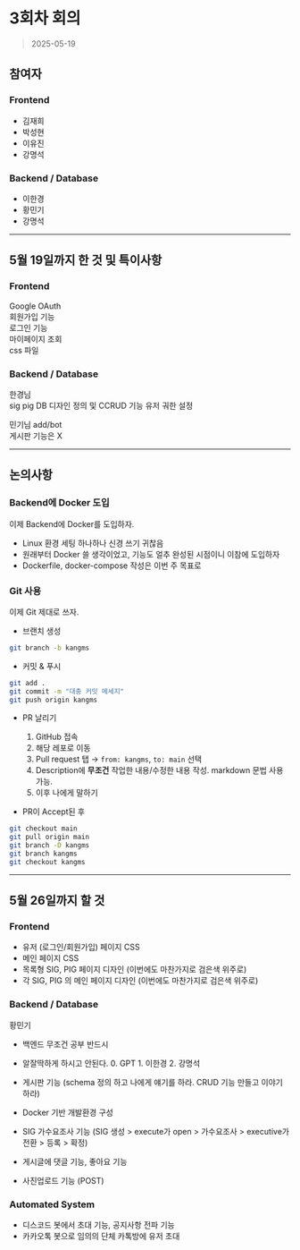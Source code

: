 # 3회차 회의  
> 2025-05-19  

## 참여자  

### Frontend
- 김재희    
- 박성현  
- 이유진  
- 강명석  

### Backend / Database  
- 이한경  
- 황민기  
- 강명석  

---  

## 5월 19일까지 한 것 및 특이사항  

### Frontend  
Google OAuth  
회원가입 기능  
로그인 기능  
마이페이지 조회  
css 파일

### Backend / Database  
한경님  
sig pig DB 디자인 정의 및 CCRUD 기능
유저 궈한 설정

민기님
add/bot  
게시판 기능은 X  

---  

## 논의사항  

### Backend에 Docker 도입  
이제 Backend에 Docker를 도입하자.  
- Linux 환경 세팅 하나하나 신경 쓰기 귀찮음  
- 원래부터 Docker 쓸 생각이었고, 기능도 얼추 완성된 시점이니 이참에 도입하자  
- Dockerfile, docker-compose 작성은 이번 주 목표로  

### Git 사용  
이제 Git 제대로 쓰자.  

- 브랜치 생성  
```bash
git branch -b kangms
```  

- 커밋 & 푸시  
```bash
git add .
git commit -m "대충 커밋 메세지"
git push origin kangms
```  

- PR 날리기  
  1. GitHub 접속  
  2. 해당 레포로 이동  
  3. Pull request 탭 → `from: kangms`, `to: main` 선택  
  4. Description에 **무조건** 작업한 내용/수정한 내용 작성. markdown 문법 사용 가능.  
  5. 이후 나에게 말하기  

- PR이 Accept된 후  
```bash
git checkout main
git pull origin main
git branch -D kangms
git branch kangms
git checkout kangms
```  

---  

## 5월 26일까지 할 것  

### Frontend  
- 유저 (로그인/회원가입) 페이지 CSS
- 메인 페이지 CSS
- 목록형 SIG, PIG 페이지 디자인 (이번에도 마찬가지로 검은색 위주로)
- 각 SIG, PIG 의 메인 페이지 디자인 (이번에도 마찬가지로 검은색 위주로)

### Backend / Database  
황민기  
- 백엔드 무조건 공부 반드시  
- 알잘딱하게 하시고 안된다. 0. GPT 1. 이한경 2. 강명석  
- 게시판 기능 (schema 정의 하고 나에게 얘기를 하라. CRUD 기능 만들고 이야기 하라)  

- Docker 기반 개발환경 구성
- SIG 가수요조사 기능 (SIG 생성 > execute가 open > 가수요조사 > executive가 전환 > 등록 > 확정)  
- 게시글에 댓글 기능, 좋아요 기능
- 사진업로드 기능 (POST)

### Automated System
- 디스코드 봇에서 초대 기능, 공지사항 전파 기능
- 카카오톡 봇으로 임의의 단체 카톡방에 유저 초대
